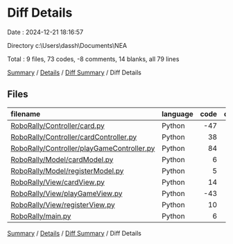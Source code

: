# Diff Details

Date : 2024-12-21 18:16:57

Directory c:\\Users\\dassh\\Documents\\NEA

Total : 9 files,  73 codes, -8 comments, 14 blanks, all 79 lines

[Summary](results.md) / [Details](details.md) / [Diff Summary](diff.md) / Diff Details

## Files
| filename | language | code | comment | blank | total |
| :--- | :--- | ---: | ---: | ---: | ---: |
| [RoboRally/Controller/card.py](/RoboRally/Controller/card.py) | Python | -47 | -10 | -16 | -73 |
| [RoboRally/Controller/cardController.py](/RoboRally/Controller/cardController.py) | Python | 38 | 4 | 10 | 52 |
| [RoboRally/Controller/playGameController.py](/RoboRally/Controller/playGameController.py) | Python | 84 | 5 | 22 | 111 |
| [RoboRally/Model/cardModel.py](/RoboRally/Model/cardModel.py) | Python | 6 | 0 | 1 | 7 |
| [RoboRally/Model/registerModel.py](/RoboRally/Model/registerModel.py) | Python | 5 | 0 | 1 | 6 |
| [RoboRally/View/cardView.py](/RoboRally/View/cardView.py) | Python | 14 | 0 | 5 | 19 |
| [RoboRally/View/playGameView.py](/RoboRally/View/playGameView.py) | Python | -43 | -9 | -11 | -63 |
| [RoboRally/View/registerView.py](/RoboRally/View/registerView.py) | Python | 10 | 0 | 3 | 13 |
| [RoboRally/main.py](/RoboRally/main.py) | Python | 6 | 2 | -1 | 7 |

[Summary](results.md) / [Details](details.md) / [Diff Summary](diff.md) / Diff Details